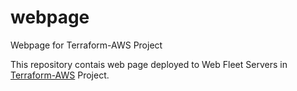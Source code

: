 # webpage
Webpage for Terraform-AWS Project

This repository contais web page deployed to Web Fleet Servers in [Terraform-AWS](https://github.com/cepxuo/Terraform-AWS) Project.
